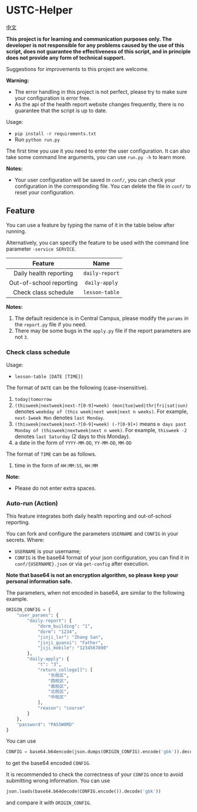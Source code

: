 # USTC-Helper

[中文](/README-cn.md)

**This project is for learning and communication purposes only. The developer is not responsible for any problems caused by the use of this script, does not guarantee the effectiveness of this script, and in principle does not provide any form of technical support.**

Suggestions for improvements to this project are welcome.

**Warning:**

- The error handling in this project is not perfect, please try to make sure your configuration is error free.
- As the api of the health report website changes frequently, there is no guarantee that the script is up to date.

Usage:

- `pip install -r requirements.txt`
- Run `python run.py`

The first time you use it you need to enter the user configuration.
It can also take some command line arguments, you can use `run.py -h` to learn more.

**Notes:**

- Your user configuration will be saved in `conf/`, you can check your configuration in the corresponding file. You can delete the file in `conf/` to reset your configuration.

## Feature

You can use a feature by typing the name of it in the table below after running.

Alternatively, you can specify the feature to be used with the command line parameter `-service SERVICE`.

|Feature|Name|
|:---:|:---:|
|Daily health reporting|`daily-report`|
|Out-of-school reporting|`daily-apply`|
|Check class schedule|`lesson-table`|

**Notes:**

1. The default residence is in Central Campus, please modify the `params` in the `report.py` file if you need.
2. There may be some bugs in the `apply.py` file if the report parameters are not `3`.

### Check class schedule

Usage:

- `lesson-table [DATE [TIME]]`

The format of `DATE` can be the following (case-insensitive).

1. `today|tomorrow`
2. `(thisweek|nextweek|next-?[0-9]+week) (mon|tue|wed|thr|fri|sat|sun)`
   denotes `weekday of (this week|next week|next n weeks)`.
   For example, `next-1week Mon` denotes `last Monday`.
3. `(thisweek|nextweek|next-?[0-9]+week) (-?[0-9]+)`
   means `m days past Monday of (thisweek|nextweek|next n week)`.
   For example, `thisweek -2` denotes `last Saturday` (2 days to this Monday).
4. a date in the form of `YYYY-MM-DD`, `YY-MM-DD`, `MM-DD`

The format of `TIME` can be as follows.

1. time in the form of `HH:MM:SS`, `HH:MM`

**Note:**

- Please do not enter extra spaces.

### Auto-run (Action)

This feature integrates both daily health reporting and out-of-school reporting.

You can fork and configure the parameters `USERNAME` and `CONFIG` in your secrets. Where:

- `USERNAME` is your username;
- `CONFIG` is the base64 format of your json configuration, you can find it in `conf/{USERNAME}.json` or via `get-config` after execution.

**Note that base64 is not an encryption algorithm, so please keep your personal information safe.**

The parameters, when not encoded in base64, are similar to the following example.

``` python
ORIGIN_CONFIG = {
    "user_params": {
        "daily-report": {
            "dorm_building": "1",
            "dorm": "1234",
            "jinji_lxr": "Zhang San",
            "jinji_guanxi": "Father",
            "jiji_mobile": "1234567890"
        },
        "daily-apply": {
            "t": "3",
            "return_college[]": [
                "东校区",
                "西校区",
                "南校区",
                "北校区",
                "中校区"
            ],
            "reason": "course"
        }
    },
    "password": "PAS5W0RD"
}
```

You can use

```python
CONFIG = base64.b64encode(json.dumps(ORIGIN_CONFIG).encode('gbk')).decode("ASCII")
```

to get the base64 encoded `CONFIG`.

It is recommended to check the correctness of your `CONFIG` once to avoid submitting wrong information. You can use

```python
json.loads(base64.b64decode(CONFIG.encode()).decode('gbk'))
```

and compare it with `ORIGIN_CONFIG`.
